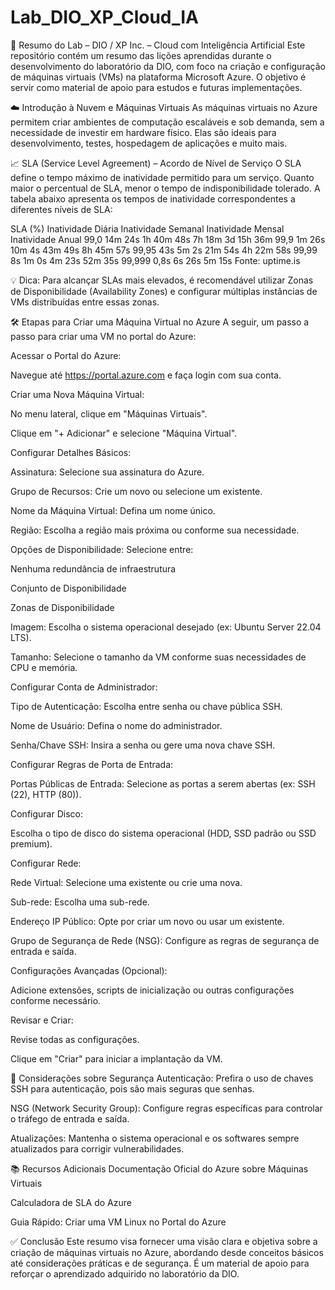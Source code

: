 # Lab_DIO_XP_Cloud_IA

📝 Resumo do Lab – DIO / XP Inc. – Cloud com Inteligência Artificial
Este repositório contém um resumo das lições aprendidas durante o desenvolvimento do laboratório da DIO, com foco na criação e configuração de máquinas virtuais (VMs) na plataforma Microsoft Azure. O objetivo é servir como material de apoio para estudos e futuras implementações.

☁️ Introdução à Nuvem e Máquinas Virtuais
As máquinas virtuais no Azure permitem criar ambientes de computação escaláveis e sob demanda, sem a necessidade de investir em hardware físico. Elas são ideais para desenvolvimento, testes, hospedagem de aplicações e muito mais.

📈 SLA (Service Level Agreement) – Acordo de Nível de Serviço
O SLA define o tempo máximo de inatividade permitido para um serviço. Quanto maior o percentual de SLA, menor o tempo de indisponibilidade tolerado. A tabela abaixo apresenta os tempos de inatividade correspondentes a diferentes níveis de SLA:


SLA (%)	Inatividade Diária	Inatividade Semanal	Inatividade Mensal	Inatividade Anual
99,0	14m 24s	1h 40m 48s	7h 18m	3d 15h 36m
99,9	1m 26s	10m 4s	43m 49s	8h 45m 57s
99,95	43s	5m 2s	21m 54s	4h 22m 58s
99,99	8s	1m 0s	4m 23s	52m 35s
99,999	0,8s	6s	26s	5m 15s
Fonte: uptime.is

💡 Dica: Para alcançar SLAs mais elevados, é recomendável utilizar Zonas de Disponibilidade (Availability Zones) e configurar múltiplas instâncias de VMs distribuídas entre essas zonas.

🛠️ Etapas para Criar uma Máquina Virtual no Azure
A seguir, um passo a passo para criar uma VM no portal do Azure:

Acessar o Portal do Azure:

Navegue até https://portal.azure.com e faça login com sua conta.

Criar uma Nova Máquina Virtual:

No menu lateral, clique em "Máquinas Virtuais".

Clique em "+ Adicionar" e selecione "Máquina Virtual".

Configurar Detalhes Básicos:

Assinatura: Selecione sua assinatura do Azure.

Grupo de Recursos: Crie um novo ou selecione um existente.

Nome da Máquina Virtual: Defina um nome único.

Região: Escolha a região mais próxima ou conforme sua necessidade.

Opções de Disponibilidade: Selecione entre:

Nenhuma redundância de infraestrutura

Conjunto de Disponibilidade

Zonas de Disponibilidade

Imagem: Escolha o sistema operacional desejado (ex: Ubuntu Server 22.04 LTS).

Tamanho: Selecione o tamanho da VM conforme suas necessidades de CPU e memória.

Configurar Conta de Administrador:

Tipo de Autenticação: Escolha entre senha ou chave pública SSH.

Nome de Usuário: Defina o nome do administrador.

Senha/Chave SSH: Insira a senha ou gere uma nova chave SSH.

Configurar Regras de Porta de Entrada:

Portas Públicas de Entrada: Selecione as portas a serem abertas (ex: SSH (22), HTTP (80)).

Configurar Disco:

Escolha o tipo de disco do sistema operacional (HDD, SSD padrão ou SSD premium).

Configurar Rede:

Rede Virtual: Selecione uma existente ou crie uma nova.

Sub-rede: Escolha uma sub-rede.

Endereço IP Público: Opte por criar um novo ou usar um existente.

Grupo de Segurança de Rede (NSG): Configure as regras de segurança de entrada e saída.

Configurações Avançadas (Opcional):

Adicione extensões, scripts de inicialização ou outras configurações conforme necessário.

Revisar e Criar:

Revise todas as configurações.

Clique em "Criar" para iniciar a implantação da VM.

🔐 Considerações sobre Segurança
Autenticação: Prefira o uso de chaves SSH para autenticação, pois são mais seguras que senhas.

NSG (Network Security Group): Configure regras específicas para controlar o tráfego de entrada e saída.

Atualizações: Mantenha o sistema operacional e os softwares sempre atualizados para corrigir vulnerabilidades.

📚 Recursos Adicionais
Documentação Oficial do Azure sobre Máquinas Virtuais

Calculadora de SLA do Azure

Guia Rápido: Criar uma VM Linux no Portal do Azure

✅ Conclusão
Este resumo visa fornecer uma visão clara e objetiva sobre a criação de máquinas virtuais no Azure, abordando desde conceitos básicos até considerações práticas e de segurança. É um material de apoio para reforçar o aprendizado adquirido no laboratório da DIO.

